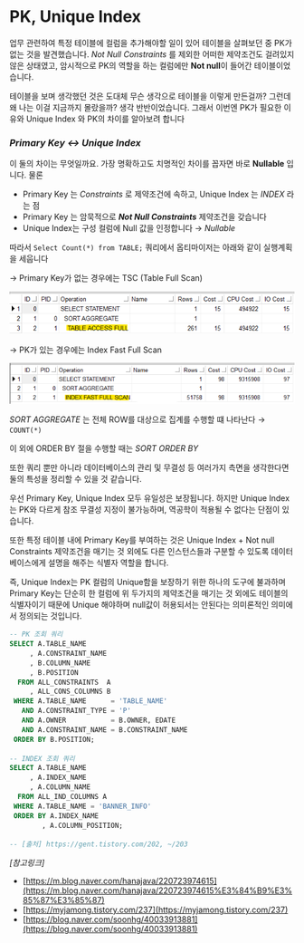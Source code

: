 # PK, Unique Index

업무 관련하여 특정 테이블에 컬럼을 추가해야할 일이 있어 테이블을 살펴보던 중 PK가 없는 것을 발견했습니다. *Not Null Constraints* 를 제외한 어떠한 제약조건도 걸려있지 않은 상태였고, 암시적으로 PK의 역할을 하는 컬럼에만 **Not null**이 들어간 테이블이었습니다. 

테이블을 보며 생각했던 것은 도대체 무슨 생각으로 테이블을 이렇게 만든걸까? 그런데 왜 나는 이걸 지금까지 몰랐을까? 생각 반반이었습니다. 그래서 이번엔 PK가 필요한 이유와 Unique Index 와 PK의 차이를 알아보려 합니다



### *Primary Key ↔ Unique Index*

이 둘의 차이는 무엇일까요. 가장 명확하고도 치명적인 차이를 꼽자면 바로 **Nullable** 입니다. 물론 

- Primary Key 는 *Constraints* 로 제약조건에 속하고, Unique Index 는 *INDEX* 라는 점
- Primary Key 는 암묵적으로 ***Not Null Constraints*** 제약조건을 갖습니다
- Unique Index는 구성 컬럼에 Null 값을 인정합니다 → *Nullable*

따라서 `Select Count(*) from TABLE;`  쿼리에서 옵티마이저는 아래와 같이 실행계획을 세웁니다

→ Primary Key가 없는 경우에는 TSC (Table Full Scan)

![TABLE_FULL_SCAN](./img/TABLE_FULL_SCAN.png)

→ PK가 있는 경우에는 Index Fast Full Scan

![INDEX_FAST_FULL_SCAN](./img/IDX_FAST_FULL_SCAN.png)

*SORT AGGREGATE* 는 전체 ROW를 대상으로 집계를 수행할 떄 나타난다 → `COUNT(*)` 

이 외에 ORDER BY 절을 수행할 때는 *SORT ORDER BY* 

또한 쿼리 뿐만 아니라 데이터베이스의 관리 및 무결성 등 여러가지 측면을 생각한다면 둘의 특성을 정리할 수 있을 것 같습니다. 

우선 Primary Key, Unique Index 모두 유일성은 보장됩니다. 하지만 Unique Index는 PK와 다르게 참조 무결성 지정이 불가능하며, 역공학이 적용될 수 없다는 단점이 있습니다. 

또한 특정 테이블 내에 Primary Key를 부여하는 것은 Unique Index + Not null Constraints 제약조건을  매기는 것 외에도 다른 인스턴스들과 구분할 수 있도록 데이터베이스에게 설명을 해주는 식별자 역할을 합니다. 

즉,  Unique Index는 PK 컬럼의 Unique함을 보장하기 위한 하나의 도구에 불과하며 Primary Key는 단순히 한 컬럼에 위 두가지의 제약조건을 매기는 것 외에도 테이블의 식별자이기 때문에 Unique 해야하며 null값이 허용되서는 안된다는 의미론적인 의미에서 정의되는 것입니다.

```sql
-- PK 조회 쿼리
SELECT A.TABLE_NAME
     , A.CONSTRAINT_NAME
     , B.COLUMN_NAME
     , B.POSITION
  FROM ALL_CONSTRAINTS  A
     , ALL_CONS_COLUMNS B
 WHERE A.TABLE_NAME      = 'TABLE_NAME'
   AND A.CONSTRAINT_TYPE = 'P'
   AND A.OWNER           = B.OWNER, EDATE
   AND A.CONSTRAINT_NAME = B.CONSTRAINT_NAME
 ORDER BY B.POSITION;

-- INDEX 조회 쿼리
SELECT A.TABLE_NAME
     , A.INDEX_NAME
     , A.COLUMN_NAME
  FROM ALL_IND_COLUMNS A
 WHERE A.TABLE_NAME = 'BANNER_INFO'
 ORDER BY A.INDEX_NAME
        , A.COLUMN_POSITION;

-- [출처] https://gent.tistory.com/202, ~/203
```

*[참고링크]*
- [https://m.blog.naver.com/hanajava/220723974615](https://m.blog.naver.com/hanajava/220723974615%E3%84%B9%E3%85%87%E3%85%87)
- [https://myjamong.tistory.com/237](https://myjamong.tistory.com/237) 
- [https://blog.naver.com/soonhg/40033913881](https://blog.naver.com/soonhg/40033913881)